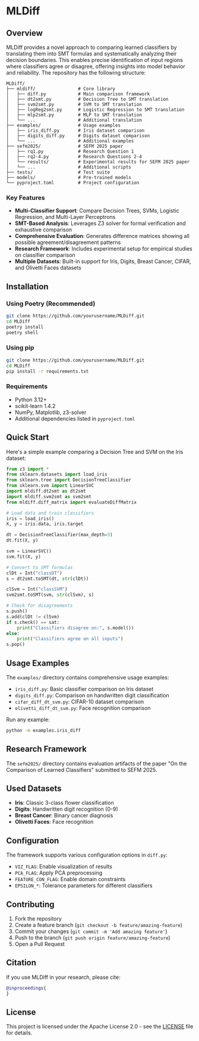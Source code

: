 # MLDiff

## Overview

MLDiff provides a novel approach to comparing learned classifiers by translating them into SMT formulas and systematically analyzing their decision boundaries. This enables precise identification of input regions where classifiers agree or disagree, offering insights into model behavior and reliability. The repository has the following structure:

```
MLDiff/
├── mldiff/                # Core library
│   ├── diff.py            # Main comparison framework
│   ├── dt2smt.py          # Decision Tree to SMT translation
│   ├── svm2smt.py         # SVM to SMT translation
│   ├── logReg2smt.py      # Logistic Regression to SMT translation
│   ├── mlp2smt.py         # MLP to SMT translation
│   └── ...                # Additional translation
├── examples/              # Usage examples
│   ├── iris_diff.py       # Iris dataset comparison
│   ├── digits_diff.py     # Digits dataset comparison
│   └── ...                # Additional examples
├── sefm2025/              # SEFM 2025 paper
│   ├── rq1.py             # Research Question 1
│   ├── rq2-4.py           # Research Questions 2-4
│   └── results/           # Experimental results for SEFM 2025 paper
│   └── ...                # Additional scripts
├── tests/                 # Test suite
├── models/                # Pre-trained models
└── pyproject.toml         # Project configuration
```

### Key Features

- **Multi-Classifier Support**: Compare Decision Trees, SVMs, Logistic Regression, and Multi-Layer Perceptrons
- **SMT-Based Analysis**: Leverages Z3 solver for formal verification and exhaustive comparison
- **Comprehensive Evaluation**: Generates difference matrices showing all possible agreement/disagreement patterns
- **Research Framework**: Includes experimental setup for empirical studies on classifier comparison
- **Multiple Datasets**: Built-in support for Iris, Digits, Breast Cancer, CIFAR, and Olivetti Faces datasets

## Installation

### Using Poetry (Recommended)

```bash
git clone https://github.com/yourusername/MLDiff.git
cd MLDiff
poetry install
poetry shell
```

### Using pip

```bash
git clone https://github.com/yourusername/MLDiff.git
cd MLDiff
pip install -r requirements.txt
```

### Requirements

- Python 3.12+
- scikit-learn 1.4.2
- NumPy, Matplotlib, z3-solver
- Additional dependencies listed in `pyproject.toml`

## Quick Start

Here's a simple example comparing a Decision Tree and SVM on the Iris dataset:

```python
from z3 import *
from sklearn.datasets import load_iris
from sklearn.tree import DecisionTreeClassifier
from sklearn.svm import LinearSVC
import mldiff.dt2smt as dt2smt
import mldiff.svm2smt as svm2smt
from mldiff.diff_matrix import evaluateDiffMatrix

# Load data and train classifiers
iris = load_iris()
X, y = iris.data, iris.target

dt = DecisionTreeClassifier(max_depth=3)
dt.fit(X, y)

svm = LinearSVC()
svm.fit(X, y)

# Convert to SMT formulas
clDt = Int("classDT")
s = dt2smt.toSMT(dt, str(clDt))

clSvm = Int("classSVM")
svm2smt.toSMT(svm, str(clSvm), s)

# Check for disagreements
s.push()
s.add(clDt != clSvm)
if s.check() == sat:
    print("Classifiers disagree on:", s.model())
else:
    print("Classifiers agree on all inputs")
s.pop()
```

## Usage Examples

The `examples/` directory contains comprehensive usage examples:

- `iris_diff.py`: Basic classifier comparison on Iris dataset
- `digits_diff.py`: Comparison on handwritten digit classification
- `cifar_diff_dt_svm.py`: CIFAR-10 dataset comparison
- `olivetti_diff_dt_svm.py`: Face recognition comparison

Run any example:

```bash
python -m examples.iris_diff
```

## Research Framework

The `sefm2025/` directory contains evaluation artifacts of the paper "On the Comparison of Learned Classifiers" submitted to SEFM 2025.

## Used Datasets

- **Iris**: Classic 3-class flower classification
- **Digits**: Handwritten digit recognition (0-9)
- **Breast Cancer**: Binary cancer diagnosis
- **Olivetti Faces**: Face recognition

## Configuration

The framework supports various configuration options in `diff.py`:

- `VIZ_FLAG`: Enable visualization of results
- `PCA_FLAG`: Apply PCA preprocessing
- `FEATURE_CON_FLAG`: Enable domain constraints
- `EPSILON_*`: Tolerance parameters for different classifiers

## Contributing

1. Fork the repository
2. Create a feature branch (`git checkout -b feature/amazing-feature`)
3. Commit your changes (`git commit -m 'Add amazing feature'`)
4. Push to the branch (`git push origin feature/amazing-feature`)
5. Open a Pull Request

## Citation

If you use MLDiff in your research, please cite:

```bibtex
@inproceedings{
}
```

## License

This project is licensed under the Apache License 2.0 - see the [LICENSE](LICENSE) file for details.